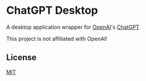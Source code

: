 # ChatGPT Desktop

A desktop application wrapper for [OpenAI](https://openai.com/)'s [ChatGPT](https://chat.openai.com/chat)

This project is not affiliated with OpenAI!

## License

[MIT](https://choosealicense.com/licenses/mit/)
